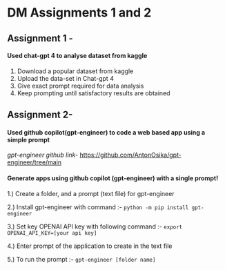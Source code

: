 # DM Assignments 1 and 2

## Assignment 1 - 
#### Used chat-gpt 4 to analyse dataset from kaggle
1. Download a popular dataset from kaggle
2. Upload the data-set in Chat-gpt 4
3. Give exact prompt required for data analysis
4. Keep prompting until satisfactory results are obtained


## Assignment 2-
#### Used github copilot(gpt-engineer) to code a web based app using a simple prompt
*gpt-engineer github link-*
https://github.com/AntonOsika/gpt-engineer/tree/main



#### Generate apps using github copilot (gpt-engineer) with a single prompt!
1.) Create a folder, and a prompt (text file) for gpt-engineer

2.) Install gpt-engineer with command :-
     `python -m pip install gpt-engineer`

3.) Set key OPENAI API key with following command :-
    `export OPENAI_API_KEY=[your api key]`

4.) Enter prompt of the application to create in the text file

5.) To run the prompt :-
    `gpt-engineer [folder name]`
